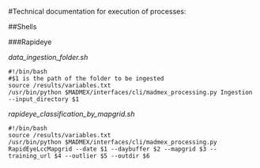 #Technical documentation for execution of processes:

##Shells

###Rapideye

*data_ingestion_folder.sh*
```
#!/bin/bash
#$1 is the path of the folder to be ingested
source /results/variables.txt
/usr/bin/python $MADMEX/interfaces/cli/madmex_processing.py Ingestion --input_directory $1

```

*rapideye_classification_by_mapgrid.sh*
```
#!/bin/bash
source /results/variables.txt
/usr/bin/python $MADMEX/interfaces/cli/madmex_processing.py RapidEyeLccMapgrid --date $1 --daybuffer $2 --mapgrid $3 --training_url $4 --outlier $5 --outdir $6

```


